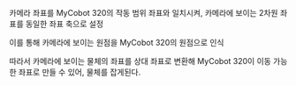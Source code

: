 
카메라 좌표를 MyCobot 320의 작동 범위 좌표와 일치시켜, 카메라에 보이는 2차원 좌표를 동일한 좌표 축으로 설정

이를 통해 카메라에 보이는 원점을 MyCobot 320의 원점으로 인식

 따라서 카메라에 보이는 물체의 좌표를 상대 좌표로 변환해 MyCobot 320이 이동 가능한 좌표로 만들 수 있어, 물체를 잡게된다.
